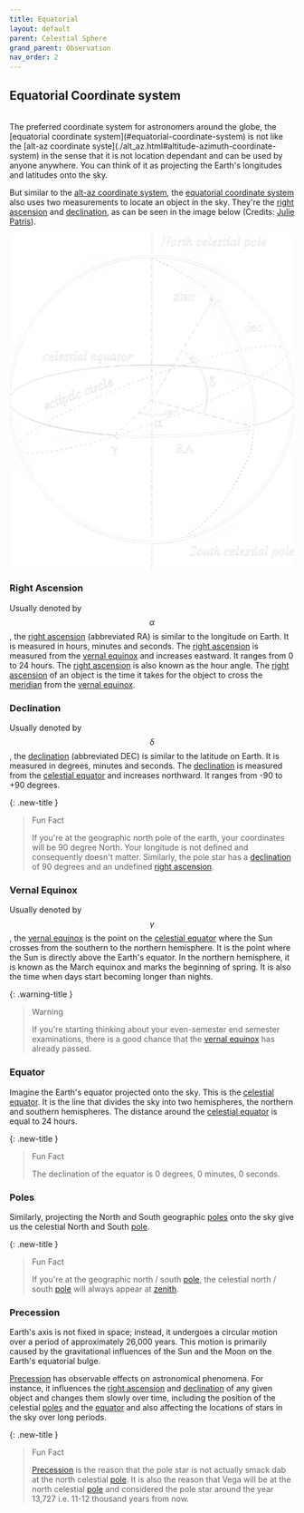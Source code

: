 ```yaml
---
title: Equatorial
layout: default
parent: Celestial Sphere
grand_parent: Observation
nav_order: 2
---
```


## Equatorial Coordinate system

<br />
The preferred coordinate system for astronomers around the globe, the [equatorial coordinate system](#equatorial-coordinate-system) is not like the [alt-az coordinate syste](./alt_az.html#altitude-azimuth-coordinate-system) in the sense that it is not location dependant and can be used by anyone anywhere. You can think of it as projecting the Earth's longitudes and latitudes onto the sky.

But similar to the [alt-az coordinate system](./alt_az.html#altitude-azimuth-coordinate-system), the [equatorial coordinate system](#equatorial-coordinate-system) also uses two measurements to locate an object in the sky. They're the [right ascension](#right-ascension) and [declination](#declination), as can be seen in the image below (Credits: [Julie Patris](https://www.researchgate.net/profile/Julie-Patris)).

![Equatorial Coordinate System](../../assets/images/observation/celestial%20sphere/equatorial/sphere.png)

### Right Ascension

Usually denoted by $$\alpha$$, the [right ascension](#right-ascension) (abbreviated RA) is similar to the longitude on Earth. It is measured in hours, minutes and seconds. The [right ascension](#right-ascension) is measured from the [vernal equinox](#vernal-equinox) and increases eastward. It ranges from 0 to 24 hours. The [right ascension](#right-ascension) is also known as the hour angle. The [right ascension](#right-ascension) of an object is the time it takes for the object to cross the [meridian](./alt_az.html#meridian) from the [vernal equinox](#vernal-equinox).

### Declination

Usually denoted by $$\delta$$, the [declination](#declination) (abbreviated DEC) is similar to the latitude on Earth. It is measured in degrees, minutes and seconds. The [declination](#declination) is measured from the [celestial equator](#equator) and increases northward. It ranges from -90 to +90 degrees.

{: .new-title }

> Fun Fact
>
> If you're at the geographic north pole of the earth, your coordinates will be 90 degree North. Your longitude is not defined and consequently doesn't matter. Similarly, the pole star has a [declination](#declination) of 90 degrees and an undefined [right ascension](#right-ascension).

### Vernal Equinox

Usually denoted by $$\gamma$$, the [vernal equinox](#vernal-equinox) is the point on the [celestial equator](#equator) where the Sun crosses from the southern to the northern hemisphere. It is the point where the Sun is directly above the Earth's equator. In the northern hemisphere, it is known as the March equinox and marks the beginning of spring. It is also the time when days start becoming longer than nights.

{: .warning-title }

> Warning
>
> If you're starting thinking about your even-semester end semester examinations, there is a good chance that the [vernal equinox](#vernal-equinox) has already passed.

### Equator

Imagine the Earth's equator projected onto the sky. This is the [celestial equator](#equator). It is the line that divides the sky into two hemispheres, the northern and southern hemispheres. The distance around the [celestial equator](#equator) is equal to 24 hours.

{: .new-title }

> Fun Fact
>
> The declination of the equator is 0 degrees, 0 minutes, 0 seconds.

### Poles

Similarly, projecting the North and South geographic [poles](#poles) onto the sky give us the celestial North and South [pole](#poles).

{: .new-title }

> Fun Fact
>
> If you're at the geographic north / south [pole](#poles), the celestial north / south [pole](#poles) will always appear at [zenith](./alt_az.html#zenith).

### Precession

Earth's axis is not fixed in space; instead, it undergoes a circular motion over a period of approximately 26,000 years. This motion is primarily caused by the gravitational influences of the Sun and the Moon on the Earth's equatorial bulge.

[Precession](#precession) has observable effects on astronomical phenomena. For instance, it influences the [right ascension](#right-ascension) and [declination](#declination) of any given object and changes them slowly over time, including the position of the celestial [poles](#poles) and the [equator](#equator) and also affecting the locations of stars in the sky over long periods.

{: .new-title }

> Fun Fact
>
> [Precession](#precession) is the reason that the pole star is not actually smack dab at the north celestial [pole](#poles). It is also the reason that Vega will be at the north celestial [pole](#poles) and considered the pole star around the year 13,727 i.e. 11-12 thousand years from now.
